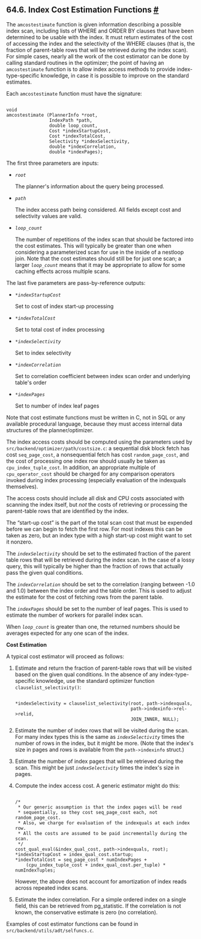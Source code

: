 ## 64.6. Index Cost Estimation Functions [#](#INDEX-COST-ESTIMATION)

The `amcostestimate` function is given information describing a possible index scan, including lists of WHERE and ORDER BY clauses that have been determined to be usable with the index. It must return estimates of the cost of accessing the index and the selectivity of the WHERE clauses (that is, the fraction of parent-table rows that will be retrieved during the index scan). For simple cases, nearly all the work of the cost estimator can be done by calling standard routines in the optimizer; the point of having an `amcostestimate` function is to allow index access methods to provide index-type-specific knowledge, in case it is possible to improve on the standard estimates.

Each `amcostestimate` function must have the signature:

```

void
amcostestimate (PlannerInfo *root,
                IndexPath *path,
                double loop_count,
                Cost *indexStartupCost,
                Cost *indexTotalCost,
                Selectivity *indexSelectivity,
                double *indexCorrelation,
                double *indexPages);
```

The first three parameters are inputs:

* *`root`*

    The planner's information about the query being processed.

* *`path`*

    The index access path being considered. All fields except cost and selectivity values are valid.

* *`loop_count`*

    The number of repetitions of the index scan that should be factored into the cost estimates. This will typically be greater than one when considering a parameterized scan for use in the inside of a nestloop join. Note that the cost estimates should still be for just one scan; a larger *`loop_count`* means that it may be appropriate to allow for some caching effects across multiple scans.

The last five parameters are pass-by-reference outputs:

* *`*indexStartupCost`*

    Set to cost of index start-up processing

* *`*indexTotalCost`*

    Set to total cost of index processing

* *`*indexSelectivity`*

    Set to index selectivity

* *`*indexCorrelation`*

    Set to correlation coefficient between index scan order and underlying table's order

* *`*indexPages`*

    Set to number of index leaf pages

Note that cost estimate functions must be written in C, not in SQL or any available procedural language, because they must access internal data structures of the planner/optimizer.

The index access costs should be computed using the parameters used by `src/backend/optimizer/path/costsize.c`: a sequential disk block fetch has cost `seq_page_cost`, a nonsequential fetch has cost `random_page_cost`, and the cost of processing one index row should usually be taken as `cpu_index_tuple_cost`. In addition, an appropriate multiple of `cpu_operator_cost` should be charged for any comparison operators invoked during index processing (especially evaluation of the indexquals themselves).

The access costs should include all disk and CPU costs associated with scanning the index itself, but *not* the costs of retrieving or processing the parent-table rows that are identified by the index.

The “start-up cost” is the part of the total scan cost that must be expended before we can begin to fetch the first row. For most indexes this can be taken as zero, but an index type with a high start-up cost might want to set it nonzero.

The *`indexSelectivity`* should be set to the estimated fraction of the parent table rows that will be retrieved during the index scan. In the case of a lossy query, this will typically be higher than the fraction of rows that actually pass the given qual conditions.

The *`indexCorrelation`* should be set to the correlation (ranging between -1.0 and 1.0) between the index order and the table order. This is used to adjust the estimate for the cost of fetching rows from the parent table.

The *`indexPages`* should be set to the number of leaf pages. This is used to estimate the number of workers for parallel index scan.

When *`loop_count`* is greater than one, the returned numbers should be averages expected for any one scan of the index.

**Cost Estimation**

A typical cost estimator will proceed as follows:

1. Estimate and return the fraction of parent-table rows that will be visited based on the given qual conditions. In the absence of any index-type-specific knowledge, use the standard optimizer function `clauselist_selectivity()`:

    ```

    *indexSelectivity = clauselist_selectivity(root, path->indexquals,
                                               path->indexinfo->rel->relid,
                                               JOIN_INNER, NULL);
    ```

2. Estimate the number of index rows that will be visited during the scan. For many index types this is the same as *`indexSelectivity`* times the number of rows in the index, but it might be more. (Note that the index's size in pages and rows is available from the `path->indexinfo` struct.)

3. Estimate the number of index pages that will be retrieved during the scan. This might be just *`indexSelectivity`* times the index's size in pages.

4. Compute the index access cost. A generic estimator might do this:

    ```

    /*
     * Our generic assumption is that the index pages will be read
     * sequentially, so they cost seq_page_cost each, not random_page_cost.
     * Also, we charge for evaluation of the indexquals at each index row.
     * All the costs are assumed to be paid incrementally during the scan.
     */
    cost_qual_eval(&index_qual_cost, path->indexquals, root);
    *indexStartupCost = index_qual_cost.startup;
    *indexTotalCost = seq_page_cost * numIndexPages +
        (cpu_index_tuple_cost + index_qual_cost.per_tuple) * numIndexTuples;
    ```

    However, the above does not account for amortization of index reads across repeated index scans.

5. Estimate the index correlation. For a simple ordered index on a single field, this can be retrieved from pg\_statistic. If the correlation is not known, the conservative estimate is zero (no correlation).

Examples of cost estimator functions can be found in `src/backend/utils/adt/selfuncs.c`.